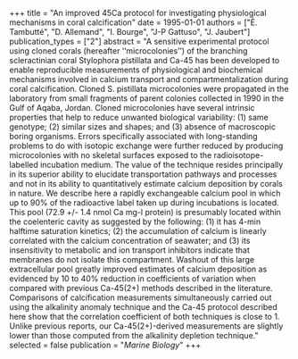 +++
title = "An improved 45Ca protocol for investigating physiological mechanisms in coral calcification"
date = 1995-01-01
authors = ["É. Tambutté", "D. Allemand", "I. Bourge", "J-P Gattuso", "J. Jaubert"]
publication_types = ["2"]
abstract = "A sensitive experimental protocol using cloned corals (hereafter ‘‘microcolonies’’) of the branching scleractinian coral Stylophora pistillata and Ca-45 has been developed to enable reproducible measurements of physiological and biochemical mechanisms involved in calcium transport and compartmentalization during coral calcification. Cloned S. pistillata microcolonies were propagated in the laboratory from small fragments of parent colonies collected in 1990 in the Gulf of Aqaba, Jordan. Cloned microcolonies have several intrinsic properties that help to reduce unwanted biological variability: (1) same genotype; (2) similar sizes and shapes; and (3) absence of macroscopic boring organisms. Errors specifically associated with long-standing problems to do with isotopic exchange were further reduced by producing microcolonies with no skeletal surfaces exposed to the radioisotope-labelled incubation medium. The value of the technique resides principally in its superior ability to elucidate transportation pathways and processes and not in its ability to quantitatively estimate calcium deposition by corals in nature. We describe here a rapidly exchangeable calcium pool in which up to 90% of the radioactive label taken up during incubations is located. This pool (72.9 +/- 1.4 nmol Ca mg-l protein) is presumably located within the coelenteric cavity as suggested by the following: (1) it has 4-min halftime saturation kinetics; (2) the accumulation of calcium is linearly correlated with the calcium concentration of seawater; and (3) its insensitivity to metabolic and ion transport inhibitors indicate that membranes do not isolate this compartment. Washout of this large extracellular pool greatly improved estimates of calcium deposition as evidenced by 10 to 40% reduction in coefficients of variation when compared with previous Ca-45(2+) methods described in the literature. Comparisons of calcification measurements simultaneously carried out using the alkalinity anomaly technique and the Ca-45 protocol described here show that the correlation coefficient of both techniques is close to 1. Unlike previous reports, our Ca-45(2+)-derived measurements are slightly lower than those computed from the alkalinity depletion technique."
selected = false
publication = "*Marine Biology*"
+++

